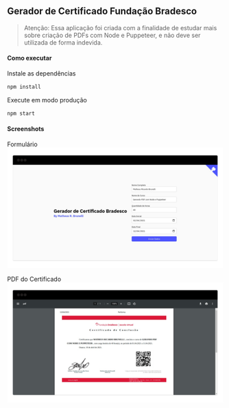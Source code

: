 ## Gerador de Certificado Fundação Bradesco
> Atenção: Essa aplicação foi criada com a finalidade de estudar mais sobre criação de PDFs com Node e Puppeteer, e não deve ser utilizada de forma indevida.

#### Como executar
Instale as dependências
```sh
npm install
```
Execute em modo produção
```sh
npm start
```

#### Screenshots
Formulário
![](.github/print1.png)

PDF do Certificado
![](.github/print2.png)